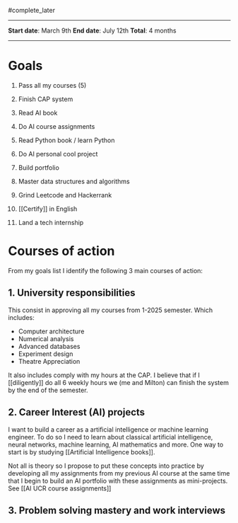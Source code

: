 #complete_later
___
**Start date**: March 9th
**End date**: July 12th
**Total**: 4 months
___
# Goals
1. Pass all my courses (5)
2. Finish CAP system

3. Read AI book
4. Do AI course assignments
5. Read Python book / learn Python
6. Do AI personal cool project
7. Build portfolio

8. Master data structures and algorithms
9. Grind Leetcode and Hackerrank
10. [[Certify]] in English
11. Land a tech internship

# Courses of action
From my goals list I identify the following 3 main courses of action:
## 1. University responsibilities
This consist in approving all my courses from 1-2025 semester. Which includes:
- Computer architecture
- Numerical analysis
- Advanced databases
- Experiment design
- Theatre Appreciation

It also includes comply with my hours at the CAP. I believe that if I [[diligently]] do all 6 weekly hours we (me and Milton) can finish the system by the end of the semester.
## 2. Career Interest (AI) projects
I want to build a career as a artificial intelligence or machine learning engineer. To do so I need to learn about classical artificial intelligence, neural networks, machine learning, AI mathematics and more. One way to start is by studying [[Artificial Intelligence books]].

Not all is theory so I propose to put these concepts into practice by developing all my assignments from my previous AI course at the same time that I begin to build an AI portfolio with these assignments as mini-projects. See [[AI UCR course assignments]]
## 3. Problem solving mastery and work interviews